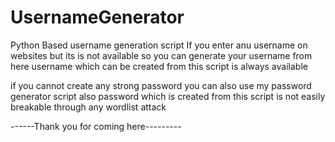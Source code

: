 UsernameGenerator
=================

Python Based username generation script
If you enter anu username on websites but its is not available so you can generate your username from here
username which can be created from this script is always available

if you cannot create any strong password you can also use my password generator script also
password which is created from this script is not easily breakable through any wordlist attack

------Thank you for coming here---------
